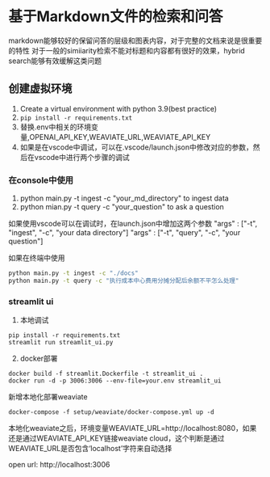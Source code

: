 # 基于Markdown文件的检索和问答

markdown能够较好的保留问答的层级和图表内容，对于完整的文档来说是很重要的特性
对于一般的simiiarity检索不能对标题和内容都有很好的效果，hybrid search能够有效缓解这类问题

## 创建虚拟环境

1. Create a virtual environment with python 3.9(best practice)
2. `pip install -r requirements.txt`
3. 替换.env中相关的环境变量,OPENAI_API_KEY,WEAVIATE_URL,WEAVIATE_API_KEY
4. 如果是在vscode中调试，可以在.vscode/launch.json中修改对应的参数，然后在vscode中进行两个步骤的调试

### 在console中使用
1. python main.py -t ingest -c "your_md_directory" to ingest data
2. python mian.py -t query -c "your_question" to ask a question

如果使用vscode可以在调试时，在launch.json中增加这两个参数
"args" : ["-t", "ingest", "-c", "your data directory"]
"args" : ["-t", "query", "-c", "your question"]

如果在终端中使用
```bash
python main.py -t ingest -c "./docs"
python main.py -t query -c "执行成本中心费用分摊分配后余额不平怎么处理"
```

### streamlit ui

1. 本地调试

```shell
pip install -r requirements.txt
streamlit run streamlit_ui.py
```

2. docker部署
```shell
docker build -f streamlit.Dockerfile -t streamlit_ui .
docker run -d -p 3006:3006 --env-file=your.env streamlit_ui
```

新增本地化部署weaviate
```shell
docker-compose -f setup/weaviate/docker-compose.yml up -d
```
本地化weaviate之后，环境变量WEAVIATE_URL=http://localhost:8080，如果还是通过WEAVIATE_API_KEY链接weaviate cloud，这个判断是通过WEAVIATE_URL是否包含‘localhost’字符来自动选择

open url: http://localhost:3006

